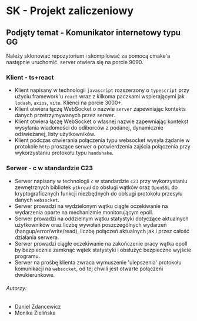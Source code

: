 # SK - Projekt zaliczeniowy
## Podjęty temat - Komunikator internetowy typu GG

Należy sklonować repozytorium i skompilować za pomocą cmake'a następnie uruchomić.
server otwiera się na porcie 9090.

### Klient - ts+react
 - Klient napisany w technologii `javascript` rozszerzony o `typescript` przy użyciu framework'u `react` wraz z kilkoma paczkami wspierającymi jak `lodash`, `axios`, `vite`. 
Klienci na porcie 3000+.
 - Klient otwiera łączę WebSocket o nazwie `server` zapewniając kontekts danych przetrzymywanych przez serwer.
 - Klient otwiera łączę WebSocket o własnej nazwie zapewniając kontekst wysyłania wiadomości do odiborców z podanej, dynamicznie odświeżanej, listy użytkowników.
 - Klient podczas otwierania połączenia typu websocket wysyła żądanie w protokole `http` proszące serwer o potwierdzenia zajścia połączenia przy wykorzystaniu protokołu typu `handshake`.

### Serwer - c w standardzie C23
 - Serwer napisany w technologii `c` w standardzie `c23` przy wykorzystaniu zewnętrznych bibliotek `pthread` do obsługi wątków oraz `OpenSSL` do kryptograficznych funkcji niezbędnych do obłsugi protokołu przesyłu danych `websocket`.
 - Serwer prowadzi na wydzielonym wątku ciągłe oczekiwanie na wydarzenia oparte na mechanizmie monitorującym epoll.
 - Serwer prowadzi na oddzielnym wątku statystyki dotyczące aktualnych użytkowników oraz liczbę wywołań poszczególnych wydarzeń (hangup/error/write/read), liczbę połączeń aktualnych jak i przez całość działania serwera.
 - Serwer prowadzi ciągłe oczekiwanie na zakończenie pracy wątka epoll by bezpiecznie zamknąć wątek statystyki i obsłużyć bezpieczne wyjście programu.
 - Serwer na prośbę klienta zwraca wymuszenie 'ulepszenia' protokołu komunikacji na `websocket`, od tej chwili jest otwarte połączeni dwukierunkowe.

###### Autorzy:
 - Daniel Zdancewicz
 - Monika Zielińska 
